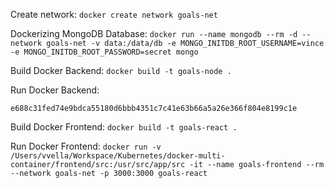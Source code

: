 Create network:
```docker create network goals-net```

Dockerizing MongoDB Database:
```docker run --name mongodb --rm -d --network goals-net -v data:/data/db -e MONGO_INITDB_ROOT_USERNAME=vince -e MONGO_INITDB_ROOT_PASSWORD=secret mongo```



Build Docker Backend:
```docker build -t goals-node .```

Run Docker Backend:
```docker run --name goals-backend -d --rm --network goals-net -v /Users/vvella/Workspace/Kubernetes/docker-multi-container/backend:/usr/src/app -v logs:/usr/src/app/logs -v /usr/src/app/node_modules -e MONGODB_USERNAME=vince -e MONGODB_PASSWORD=secret -p 80:80 goals-node
e688c31fed74e9bdca55180d6bbb4351c7c41e63b66a5a26e366f804e8199c1e
```


Build Docker Frontend:
```docker build -t goals-react .```

Run Docker Frontend:
```docker run -v /Users/vvella/Workspace/Kubernetes/docker-multi-container/frontend/src:/usr/src/app/src -it --name goals-frontend --rm --network goals-net -p 3000:3000 goals-react```